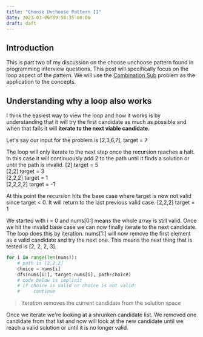 ```yaml
---
title: "Choose Unchoose Pattern II"
date: 2023-03-06T09:58:35-08:00
draft: daft
---
```


## Introduction
This is part two of my discussion on the choose unchoose pattern found in programming interview questions. This post will specifically focus on the loop aspect of the pattern. We will use the [Combination Sub](https://leetcode.com/problems/combination-sum/description/) problem as the application to the concepts.

## Understanding why a loop also works
I think the easiest way to view the loop and how it works is by understanding that it will try the first candidate as much as possible and when that fails it will **iterate to the next viable candidate.**

Let's say our input for the problem is [2,3,6,7], target = 7

The loop will only iterate to the next step once the recursion reaches a halt. In this case it will continuously add 2 to the path until it finds a solution or until the path is invalid.
[2] target = 5\
[2,2] target = 3\
[2,2,2] target = 1\
[2,2,2,2] target = -1

At this point the recursion hits the base case where target is now not valid since target < 0. It will return to the last previous valid case. [2,2,2] target = 1

We started with i = 0 and nums[0:] means the whole array is still valid. Once we hit the invalid base case we can now finally iterate to the next candidate. The loop does this by iteration.
nums[1:] will now remove the first element as a valid candidate and try the next one. This means the next thing that is tested is [2, 2, 2, 3].

```python
for i in range(len(nums)):
    # path is [2,2,2]
    choice = nums[i]
    dfs(nums[i:], target-nums[i], path+choice)
    # code below is implicit
    # if choice is valid or choice is not valid:
    #     continue
```

> Iteration removes the current candidate from the solution space

Once we iterate we're looking at a shrunken candidate list. We removed one candidate from that list and now will look at the new candidate until we reach a valid solution or until it is no longer valid.



